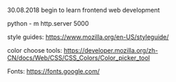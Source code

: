 30.08.2018 begin to learn frontend web development

python - m http.server 5000

style guides:
https://www.mozilla.org/en-US/styleguide/

color choose tools:
https://developer.mozilla.org/zh-CN/docs/Web/CSS/CSS_Colors/Color_picker_tool

Fonts:
https://fonts.google.com/